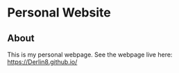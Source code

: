 # Personal Website
 About
-----

This is my personal webpage.  See the webpage live here: https://Derlin8.github.io/


